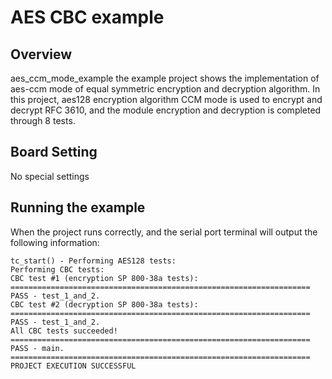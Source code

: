 # AES CBC example
## Overview

aes_ccm_mode_example the example project shows the implementation of aes-ccm mode of equal symmetric encryption and decryption algorithm. In this project, aes128 encryption algorithm CCM mode is used to encrypt and decrypt RFC 3610, and the module encryption and decryption is completed through 8 tests.

## Board Setting

No special settings

## Running the example

When the project runs correctly, and the serial port terminal will output the following information:
```
tc_start() - Performing AES128 tests:
Performing CBC tests:
CBC test #1 (encryption SP 800-38a tests):
===================================================================
PASS - test_1_and_2.
CBC test #2 (decryption SP 800-38a tests):
===================================================================
PASS - test_1_and_2.
All CBC tests succeeded!
===================================================================
PASS - main.
===================================================================
PROJECT EXECUTION SUCCESSFUL

```